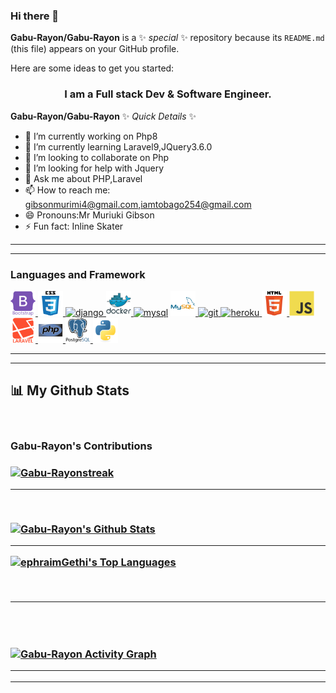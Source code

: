 ### Hi there 👋

**Gabu-Rayon/Gabu-Rayon** is a ✨ _special_ ✨ repository because its `README.md` (this file) appears on your GitHub profile.

Here are some ideas to get you started:

<h3 align="center">I am a Full stack Dev & Software Engineer.</h3>

**Gabu-Rayon/Gabu-Rayon** ✨ _Quick Details_ ✨ 

- 🔭 I’m currently working on  Php8
- 🌱 I’m currently learning Laravel9,JQuery3.6.0
- 👯 I’m looking to collaborate on Php 
- 🤔 I’m looking for help with Jquery 
- 💬 Ask me about PHP,Laravel
- 📫 How to reach me: gibsonmurimi4@gmail.com,iamtobago254@gmail.com
- 😄 Pronouns:Mr Muriuki Gibson
- ⚡ Fun fact: Inline  Skater






<hr>
<hr>

### Languages and Framework
<p align="left"> 
    <a href="https://getbootstrap.com" target="_blank"> <img src="https://raw.githubusercontent.com/devicons/devicon/master/icons/bootstrap/bootstrap-plain-wordmark.svg" alt="bootstrap" width="40" height="40"/> </a> 
    <a href="https://www.w3schools.com/css/" target="_blank"> <img src="https://raw.githubusercontent.com/devicons/devicon/master/icons/css3/css3-original-wordmark.svg" alt="css3" width="40" height="40"/> </a> 
    <a href="https://www.djangoproject.com/" target="_blank"> <img src="https://cdn.jsdelivr.net/gh/devicons/devicon/icons/django/django-plain.svg" alt="django" width="40" height="40"/> </a> 
    <a href="https://www.docker.com/" target="_blank"> <img src="https://raw.githubusercontent.com/devicons/devicon/master/icons/docker/docker-original-wordmark.svg" alt="docker" width="40" height="40"/> </a> 
    <a  href="https://www.jupyter.com/" target="_blank"><img src="https://cdn.jsdelivr.net/gh/devicons/devicon/icons/jupyter/jupyter-original.svg" alt="mysql" width="40" height="40"/></a>
     <a href="https://www.mysql.com/" target="_blank"> <img src="https://raw.githubusercontent.com/devicons/devicon/master/icons/mysql/mysql-original-wordmark.svg" alt="mysql" width="40" height="40"/> </a>
      <a href="https://git-scm.com/" target="_blank"> <img src="https://www.vectorlogo.zone/logos/git-scm/git-scm-icon.svg" alt="git" width="40" height="40"/> </a>
    <a href="https://heroku.com" target="_blank"> <img src="https://www.vectorlogo.zone/logos/heroku/heroku-icon.svg" alt="heroku" width="40" height="40"/> 
    </a> 
    <a href="https://www.w3.org/html/" target="_blank"> <img src="https://raw.githubusercontent.com/devicons/devicon/master/icons/html5/html5-original-wordmark.svg" alt="html5" width="40" height="40"/> </a> 
    <a href="https://developer.mozilla.org/en-US/docs/Web/JavaScript" target="_blank"> <img src="https://raw.githubusercontent.com/devicons/devicon/master/icons/javascript/javascript-original.svg" alt="javascript" width="40" height="40"/> </a> 
    <a href="https://laravel.com/" target="_blank"> <img src="https://raw.githubusercontent.com/devicons/devicon/master/icons/laravel/laravel-plain-wordmark.svg" alt="laravel" width="40" height="40"/> 
    </a>
  <a href="https://www.php.net" target="_blank"> <img src="https://raw.githubusercontent.com/devicons/devicon/master/icons/php/php-original.svg" alt="php" width="40" height="40"/> </a> 
    <a href="https://www.postgresql.org" target="_blank"><img src="https://raw.githubusercontent.com/devicons/devicon/master/icons/postgresql/postgresql-original-wordmark.svg" alt="postgresql" width="40" height="40"/> 
    </a> 
    <a href="https://www.python.org" target="_blank"> <img src="https://raw.githubusercontent.com/devicons/devicon/master/icons/python/python-original.svg" alt="python" width="40" height="40"/>
    </a> 
 </p>



<hr>
<hr>



## 📊 My Github Stats

<br/>
<p align="center">
        <h3> Gabu-Rayon's Contributions <h3/>
    <a href="https://github.com/Gabu-Rayon/github-readme-streak-stats"><img title="🔥 Get streak stats for your profile at git.io/streak-stats" alt="Gabu-Rayonstreak" src="https://github-readme-streak-stats.herokuapp.com/?user=Gabu-Rayon&theme=radical&hide_border=true&stroke=0000&background=060A0CD0"/>
    </a>

<br/>
            <hr>

  <br/>
  
  <a href="https://github.com/Gabu-Rayon/github-readme-stats"><img alt="Gabu-Rayon's Github Stats" src="https://github-readme-stats.vercel.app/api?username=Gabu-Rayon&show_icons=true&count_private=true&theme=radical&hide_border=true&bg_color=0D1117" /></a> 
  <br/>
   <hr>         
 <a href="https://github.com/Gabu-Rayon/github-readme-stats"><img alt="ephraimGethi's Top Languages" src="https://github-readme-stats.vercel.app/api/top-langs/?username=Gabu-Rayon&langs_count=8&count_private=true&layout=radical&theme=radical&hide_border=true&bg_color=0D1117" /></a>
<p/>
   <br/>
<hr>

<br/>
<br/>

<a href="https://github.com/Gabu-Rayon/github-readme-activity-graph"><img alt="Gabu-Rayon Activity Graph" src="https://activity-graph.herokuapp.com/graph?username=Gabu-Rayon&bg_color=0D1117&color=5BCDEC&line=5BCDEC&point=FFFFFF&hide_border=true" /></a>

<hr>            
<hr>

